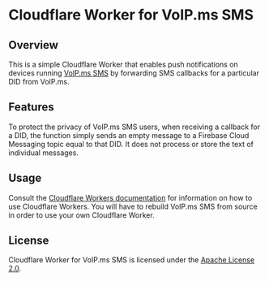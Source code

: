 # Cloudflare Worker for VoIP.ms SMS #

## Overview ##

This is a simple Cloudflare Worker that enables push notifications on
devices running [VoIP.ms SMS](https://github.com/michaelkourlas/voipms-sms-client)
by forwarding SMS callbacks for a particular DID from VoIP.ms.

## Features ##

To protect the privacy of VoIP.ms SMS users, when receiving a callback for a
DID, the function simply sends an empty message to a Firebase Cloud Messaging
topic equal to that DID. It does not process or store the text of individual
messages.

## Usage ##

Consult the [Cloudflare Workers documentation](https://developers.cloudflare.com/workers/)
for information on how to use Cloudflare Workers. You will have to rebuild
VoIP.ms SMS from source in order to use your own Cloudflare Worker.

## License ##

Cloudflare Worker for VoIP.ms SMS is licensed under the [Apache License 2.0](http://www.apache.org/licenses/LICENSE-2.0).

